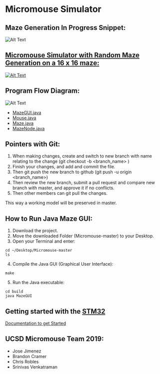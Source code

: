 # Micromouse Simulator

## Maze Generation In Progress Snippet:
![Alt Text](https://github.com/jimenezjose/Micromouse_Simulator/blob/master/images/MazeGUI_InProgress.gif)

## [Micromouse Simulator with Random Maze Generation on a 16 x 16 maze:](https://youtu.be/qkx38lglFaA)
[![Alt Text](https://github.com/jimenezjose/Micromouse_Simulator/blob/master/images/MazeGUI_Final.gif)](https://youtu.be/qkx38lglFaA)

## Program Flow Diagram:
![Alt Text](https://github.com/jimenezjose/Micromouse_Simulator/blob/master/images/Micromouse_Simulator_Flow_Diagram.png)

- [MazeGUI.java]()
- [Mouse.java]()
- [Maze.java]()
- [MazeNode.java]()

## Pointers with Git:

1) When making changes, create and switch to new branch with name relating to the change (git checkout -b <branch_name> )
2) Finish your changes, and add and commit the file.
3) Then git push the new branch to github (git push -u origin <branch_name>)
4) Then review the new branch, submit a pull request and compare new branch with master, and approve it if no conflicts.
5) Then other members can git pull the changes.
 
This way a working model will be preserved in master.

## How to Run Java Maze GUI:
    
1.  Download the project.
2.  Move the downloaded Folder (Micromouse-master) to your Desktop.
3.  Open your Terminal and enter:
```
cd ~/Desktop/Micromouse-master
ls
```
4. Compile the Java GUI (Graphical User Interface):
```
make
```
5. Run the Java executable: 
```
cd build
java MazeGUI 
```

## Getting started with the [STM32](https://github.com/jimenezjose/STM32)

[Documentation to get Started](https://github.com/jimenezjose/STM32)

## UCSD Micromouse Team 2019:
 * Jose Jimenez
 * Brandon Cramer
 * Chris Robles
 * Srinivas Venkatraman
